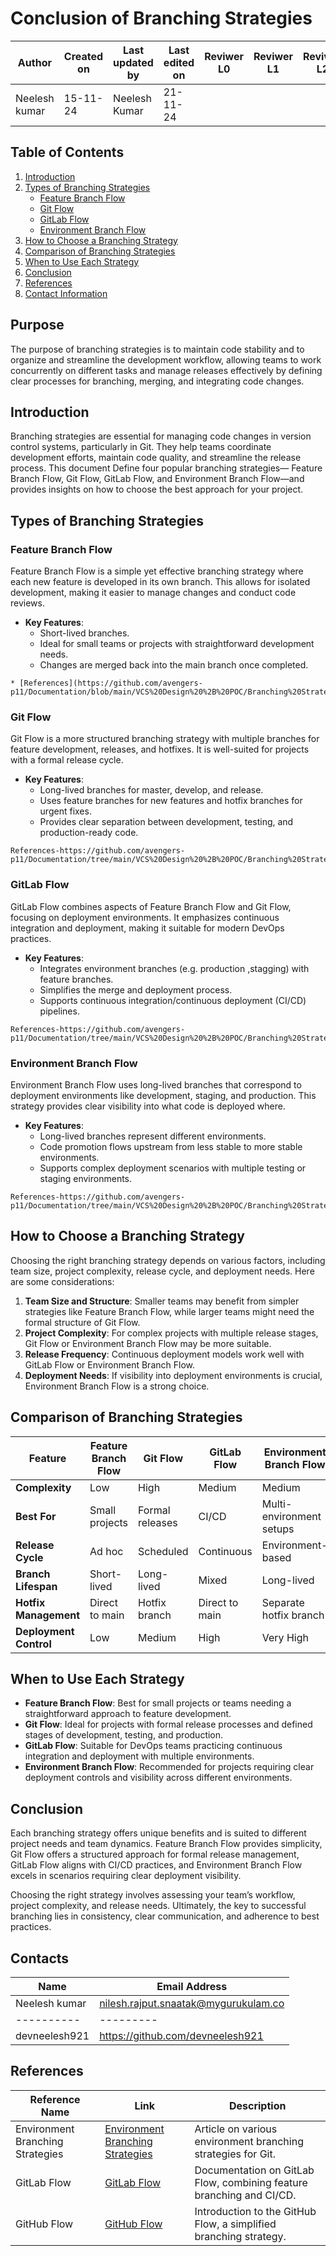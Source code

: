 # Conclusion of Branching Strategies


| **Author** | **Created on** | **Last updated by** | **Last edited on** | **Reviwer L0** |**Reviwer L1** |**Reviwer L2** |
|------------|----------------|----------------------|---------------------|---------------|---------------|---------------|
| Neelesh kumar      | 15-11-24      | Neelesh  Kumar             | 21-11-24           |  | | |

## Table of Contents

1. [Introduction](#introduction)
2. [Types of Branching Strategies](#types-of-branching-strategies)
   - [Feature Branch Flow](#feature-branch-flow)
   - [Git Flow](#git-flow)
   - [GitLab Flow](#gitlab-flow)
   - [Environment Branch Flow](#environment-branch-flow)
3. [How to Choose a Branching Strategy](#how-to-choose-a-branching-strategy)
4. [Comparison of Branching Strategies](#comparison-of-branching-strategies)
5. [When to Use Each Strategy](#when-to-use-each-strategy)
6. [Conclusion](#conclusion)
7. [References](#references)
8. [Contact Information](#contact-information)

## Purpose

The purpose of branching strategies is to maintain code stability and to organize and streamline the development workflow, allowing teams to work concurrently on different tasks and manage releases effectively by defining clear processes for branching, merging, and integrating code changes.

## Introduction

Branching strategies are essential for managing code changes in version control systems, particularly in Git. They help teams coordinate development efforts, maintain code quality, and streamline the release process. This document Define four popular branching strategies—  Feature Branch Flow, Git Flow, GitLab Flow, and Environment Branch Flow—and provides insights on how to choose the best approach for your project.

## Types of Branching Strategies

### Feature Branch Flow

Feature Branch Flow is a simple yet effective branching strategy where each new feature is developed in its own branch. This allows for isolated development, making it easier to manage changes and conduct code reviews.

- **Key Features**:
  - Short-lived branches.
  - Ideal for small teams or projects with straightforward development needs.
  - Changes are merged back into the main branch once completed.
```
* [References](https://github.com/avengers-p11/Documentation/blob/main/VCS%20Design%20%2B%20POC/Branching%20Strategy/Feature%20Branch/README.md)
```
### Git Flow

Git Flow is a more structured branching strategy with multiple branches for feature development, releases, and hotfixes. It is well-suited for projects with a formal release cycle.

- **Key Features**:
  - Long-lived branches for master, develop, and release.
  - Uses feature branches for new features and hotfix branches for urgent fixes.
  - Provides clear separation between development, testing, and production-ready code.
```
References-https://github.com/avengers-p11/Documentation/tree/main/VCS%20Design%20%2B%20POC/Branching%20Strategy/Git%20Flow
```
### GitLab Flow

GitLab Flow combines aspects of Feature Branch Flow and Git Flow, focusing on deployment environments. It emphasizes continuous integration and deployment, making it suitable for modern DevOps practices.

- **Key Features**:
  - Integrates environment branches (e.g. production ,stagging) with feature branches.
  - Simplifies the merge and deployment process.
  - Supports continuous integration/continuous deployment (CI/CD) pipelines.
```
References-https://github.com/avengers-p11/Documentation/tree/main/VCS%20Design%20%2B%20POC/Branching%20Strategy/GitLab%20flow
```

### Environment Branch Flow

Environment Branch Flow uses long-lived branches that correspond to deployment environments like development, staging, and production. This strategy provides clear visibility into what code is deployed where.

- **Key Features**:
  - Long-lived branches represent different environments.
  - Code promotion flows upstream from less stable to more stable environments.
  - Supports complex deployment scenarios with multiple testing or staging environments.
```
References-https://github.com/avengers-p11/Documentation/tree/main/VCS%20Design%20%2B%20POC/Branching%20Strategy/Env%20branch%20flow
```

## How to Choose a Branching Strategy

Choosing the right branching strategy depends on various factors, including team size, project complexity, release cycle, and deployment needs. Here are some considerations:

1. **Team Size and Structure**: Smaller teams may benefit from simpler strategies like Feature Branch Flow, while larger teams might need the formal structure of Git Flow.
2. **Project Complexity**: For complex projects with multiple release stages, Git Flow or Environment Branch Flow may be more suitable.
3. **Release Frequency**: Continuous deployment models work well with GitLab Flow or Environment Branch Flow.
4. **Deployment Needs**: If visibility into deployment environments is crucial, Environment Branch Flow is a strong choice.

## Comparison of Branching Strategies

| Feature                     | Feature Branch Flow | Git Flow      | GitLab Flow      | Environment Branch Flow |
|-----------------------------|---------------------|---------------|------------------|-------------------------|
| **Complexity**              | Low                 | High          | Medium           | Medium                  |
| **Best For**                | Small projects      | Formal releases | CI/CD           | Multi-environment setups |
| **Release Cycle**           | Ad hoc              | Scheduled     | Continuous       | Environment-based       |
| **Branch Lifespan**         | Short-lived         | Long-lived    | Mixed            | Long-lived              |
| **Hotfix Management**       | Direct to main      | Hotfix branch | Direct to main   | Separate hotfix branch  |
| **Deployment Control**      | Low                 | Medium        | High             | Very High               |

## When to Use Each Strategy

- **Feature Branch Flow**: Best for small projects or teams needing a straightforward approach to feature development.
- **Git Flow**: Ideal for projects with formal release processes and defined stages of development, testing, and production.
- **GitLab Flow**: Suitable for DevOps teams practicing continuous integration and deployment with multiple environments.
- **Environment Branch Flow**: Recommended for projects requiring clear deployment controls and visibility across different environments.

## Conclusion

Each branching strategy offers unique benefits and is suited to different project needs and team dynamics. Feature Branch Flow provides simplicity, Git Flow offers a structured approach for formal release management, GitLab Flow aligns with CI/CD practices, and Environment Branch Flow excels in scenarios requiring clear deployment visibility.

Choosing the right strategy involves assessing your team’s workflow, project complexity, and release needs. Ultimately, the key to successful branching lies in consistency, clear communication, and adherence to best practices.

## Contacts

| Name| Email Address      |
|-----|--------------------------|
| Neelesh kumar | nilesh.rajput.snaatak@mygurukulam.co || GitHub | URL |
|----------|---------|
|  devneelesh921  |  https://github.com/devneelesh921  |


## References

| Reference Name                        | Link                                                                                     | Description                                                           |
|---------------------------------------|------------------------------------------------------------------------------------------|-----------------------------------------------------------------------|
| Environment Branching Strategies      | [Environment Branching Strategies](https://medium.com/@patrickporto/4-branching-workflows-for-git-30d0aaee7bf) | Article on various environment branching strategies for Git.          |
| GitLab Flow                           | [GitLab Flow](https://docs.gitlab.com/ee/topics/gitlab_flow.html)                        | Documentation on GitLab Flow, combining feature branching and CI/CD.  |              |
| GitHub Flow                           | [GitHub Flow](https://guides.github.com/introduction/flow/)                              | Introduction to the GitHub Flow, a simplified branching strategy.     |


